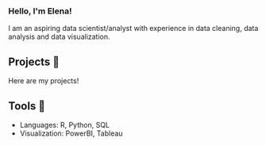 ### Hello, I'm Elena!

I am an aspiring data scientist/analyst with experience in data cleaning, data analysis and data visualization.

## Projects 📝
Here are my projects!

## Tools 🧰
- Languages: R, Python, SQL
- Visualization: PowerBI, Tableau



